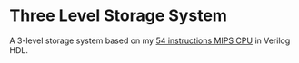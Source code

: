 # Three Level Storage System
A 3-level storage system based on my [54 instructions MIPS CPU](https://github.com/Mionger/MIPS-CPU/edit/master/CPU54/README.md) in Verilog HDL.
